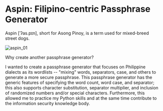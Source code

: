 # Aspin: Filipino-centric Passphrase Generator

Aspin [ˈʔas.pɪn], short for Asong Pinoy, is a term used for mixed-breed street dogs.

![aspin_01](https://github.com/UncleSocks/aspin-filipino-centric-passphrase-generator/assets/79778613/7bccf670-a404-41fc-8ab3-489d7da828f7)

Why create another passphrase generator? 

I wanted to create a passphrase generator that focuses on Philippine dialects as its wordlists -- "mixing" words, separators, case, and others to generate a more secure passphrase. This passphrase generator has the generic features of specifying the word count, word case, and separator; this also supports character substitution, separator multiplier, and inclusion of randomized numbers and/or special characters.
Furthermore, this allowed me to practice my Python skills and at the same time contribute to the information security knowledge body.
